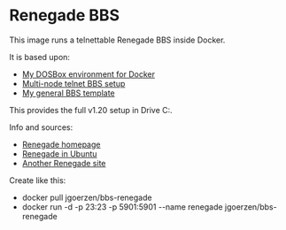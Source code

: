 # Renegade BBS

This image runs a telnettable Renegade BBS inside Docker.

It is based upon:

 - [My DOSBox environment for Docker](https://github.com/jgoerzen/docker-bbs/tree/master/dosbox)
 - [Multi-node telnet BBS setup](https://github.com/Geryon/TelnetBBS)
 - [My general BBS template](https://github.com/jgoerzen/docker-bbs/tree/master/dos-bbs)

This provides the full v1.20 setup in Drive C:.

Info and sources:

 - [Renegade homepage](http://www.renegadebbs.info/)
 - [Renegade in Ubuntu](http://www.instructables.com/id/Renegade-BBS-in-Ubuntu-Linux-Telnet-Multi-Node/)
 - [Another Renegade site](http://www.redditmirror.cc/cache/websites/geek.phatus.com_9stap/geek.phatus.com/2009/08/renegade-bbs-in-ubuntu-linux-telnetmulti-node/index.html)

Create like this:

 - docker pull jgoerzen/bbs-renegade
 - docker run -d -p 23:23 -p 5901:5901 --name renegade jgoerzen/bbs-renegade

